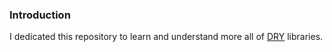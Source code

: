 ### Introduction

I dedicated this repository to learn and understand more all of [DRY](http://dry-rb.org/) libraries.
